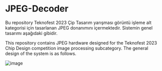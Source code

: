 # JPEG-Decoder
Bu repository Teknofest 2023 Çip Tasarım yarışması görüntü işleme alt kategorisi için tasarlanan JPEG donanımını içermektedir. Sistemin genel tasarımı aşağıdaki gibidir.

This repository contains JPEG hardware designed for the Teknofest 2023 Chip Design competition image processing subcategory. The general design of the system is as follows.

![image](https://user-images.githubusercontent.com/45884610/236504977-68f65ee4-1f7e-4a5c-b64f-9a0ef90c1a98.png)
